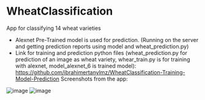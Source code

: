 # WheatClassification
App for classifying 14 wheat varieties 
* Alexnet Pre-Trained model is used for prediction. (Running on the server and getting prediction reports using model and wheat_prediction.py)
* Link for training and prediction python files (wheat_prediction.py for prediction of an image as wheat variety, whear_train.py is for training with alexnet, model_alexnet_6 is trained model): https://github.com/ibrahimertanylmz/WheatClassification-Training-Model-Prediction
Screenshots from the app:

![image](https://user-images.githubusercontent.com/55361632/152065345-35d76b41-fb4e-4fb0-bf79-04a775836928.png)
![image](https://user-images.githubusercontent.com/55361632/152065380-b09c033e-0288-4da3-86b5-7060e1588f18.png)

